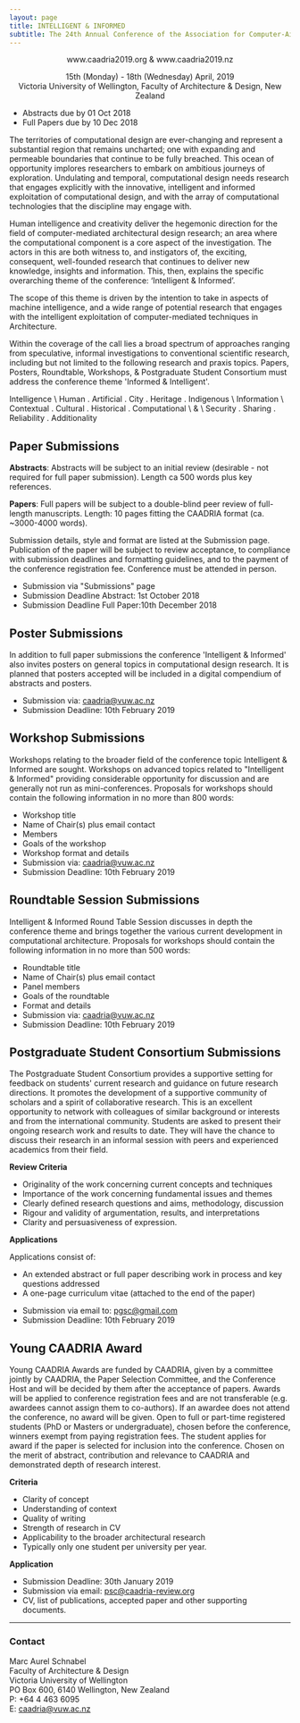 ```yaml
---
layout: page
title: INTELLIGENT & INFORMED
subtitle: The 24th Annual Conference of the Association for Computer-Aided Architectural Design Research in Asia (CAADRIA 2019)
---
```


<div align="center">
www.caadria2019.org  &  www.caadria2019.nz

15th (Monday) - 18th (Wednesday) April, 2019 \
Victoria University of Wellington, Faculty of Architecture & Design, New Zealand
</div>

* Abstracts due by 01 Oct 2018
* Full Papers due by 10 Dec 2018

The territories of computational design are ever-changing and represent a substantial region that remains uncharted; one with expanding and permeable boundaries that continue to be fully breached.  This ocean of opportunity implores researchers to embark on ambitious journeys of exploration. Undulating and temporal,  computational design needs research that engages explicitly with the innovative, intelligent and informed exploitation of computational design, and with the array of computational technologies that the discipline may engage with.

Human intelligence and creativity deliver the hegemonic direction for the field of computer-mediated architectural design research; an area where the computational component is a core aspect of the investigation. The actors in this are both witness to, and instigators of, the exciting, consequent, well-founded research that continues to deliver new knowledge, insights and information.
This, then, explains the specific overarching theme of the conference: ‘Intelligent & Informed’. 

The scope of this theme is driven by the intention to take in aspects of machine intelligence, and a wide range of potential research that engages with the intelligent exploitation of computer-mediated techniques in Architecture.

Within the coverage of the call lies a broad spectrum of approaches ranging from speculative, informal investigations to conventional scientific research, including but not limited to the following research and praxis topics. Papers, Posters, Roundtable, Workshops, & Postgraduate Student Consortium must address the conference theme 'Informed & Intelligent'.

<div align="centr">
Intelligence \
Human   .   Artificial   .   City   .   Heritage   .   Indigenous \
Information \
Contextual   .   Cultural   .   Historical   .   Computational \
& \
Security   .  Sharing   .   Reliability   .   Additionality
</div>

## Paper Submissions

__Abstracts__: Abstracts will be subject to an initial review  (desirable - not required for full paper submission). Length ca 500 words plus key references. 

__Papers__: Full papers will be subject to a double-blind peer review of full-length manuscripts. Length: 10 pages fitting the CAADRIA format (ca. ~3000-4000 words).

Submission details, style and format are listed at the Submission page.  Publication of the paper will be subject to review acceptance, to compliance with submission deadlines and formatting guidelines, and to the payment of the conference registration fee. Conference must be attended in person.

* Submission via "Submissions" page
* Submission Deadline Abstract: 1st October 2018
* Submission Deadline Full Paper:10th December 2018
 
## Poster Submissions
 
In addition to full paper submissions the conference 'Intelligent & Informed' also invites posters on general topics in computational design research. It is planned that posters accepted will be included in a digital compendium of abstracts and posters.

* Submission via: caadria@vuw.ac.nz
* Submission Deadline: 10th February 2019
 
## Workshop Submissions
 
Workshops relating to the broader field of the conference topic Intelligent & Informed are sought. Workshops on advanced topics related to "Intelligent & Informed" providing considerable opportunity for discussion and are generally not run as mini-conferences. Proposals for workshops should contain the following information in no more than 800 words:

* Workshop title
* Name of Chair(s) plus email contact
* Members 
* Goals of the workshop
* Workshop format and details
* Submission via: caadria@vuw.ac.nz
* Submission Deadline: 10th February 2019
 
## Roundtable Session Submissions
 
Intelligent & Informed Round Table Session discusses in depth the conference theme and brings together the various current development in computational architecture. Proposals for workshops should contain the following information in no more than 500 words:

* Roundtable title
* Name of Chair(s) plus email contact
* Panel members
* Goals of the roundtable
* Format and details
* Submission via: caadria@vuw.ac.nz
* Submission Deadline: 10th February 2019
 
## Postgraduate Student Consortium Submissions
 
The Postgraduate Student Consortium provides a supportive setting for feedback on students' current research and guidance on future research directions. It promotes the development of a supportive community of scholars and a spirit of collaborative research. This is an excellent opportunity to network with colleagues of similar background or interests and from the international community. Students are asked to present their ongoing research work and results to date. They will have the chance to discuss their research in an informal session with peers and experienced academics from their field.

__Review Criteria__

- Originality of the work concerning current concepts and techniques
- Importance of the work concerning fundamental issues and themes
- Clearly defined research questions and aims, methodology, discussion
- Rigour and validity of argumentation, results, and interpretations
- Clarity and persuasiveness of expression.

__Applications__

Applications consist of:
- An extended abstract or full paper describing work in process and key questions addressed
- A one-page curriculum vitae (attached to the end of the paper)

* Submission via email to: pgsc@gmail.com
* Submission Deadline: 10th February 2019
 
## Young CAADRIA Award
 
Young CAADRIA Awards are funded by CAADRIA, given by a committee jointly by CAADRIA, the Paper Selection Committee, and the Conference Host and will be decided by them after the acceptance of papers. Awards will be applied to conference registration fees and are not transferable (e.g. awardees cannot assign them to co-authors). If an awardee does not attend the conference, no award will be given. Open to full or part-time registered students (PhD or Masters or undergraduate), chosen before the conference, winners exempt from paying registration fees. The student applies for award if the paper is selected for inclusion into the conference. Chosen on the merit of abstract, contribution and relevance to CAADRIA and demonstrated depth of research interest.

__Criteria__

- Clarity of concept
- Understanding of context
- Quality of writing
- Strength of research in CV
- Applicability to the broader architectural research
- Typically only one student per university per year.

__Application__

* Submission Deadline: 30th January 2019
* Submission via email: psc@caadria-review.org
* CV, list of publications, accepted paper and other supporting documents.
 
----
### Contact

Marc Aurel Schnabel \
Faculty of Architecture & Design \
Victoria University of Wellington \
PO Box 600, 6140 Wellington, New Zealand \
P: +64 4 463 6095 \
E: caadria@vuw.ac.nz
